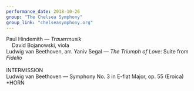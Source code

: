 ```yaml
---
performance_date: 2018-10-26
group: "The Chelsea Symphony"
group_link: "chelseasymphony.org"
---
```

Paul Hindemith — _Trauermusik_<br/>
&nbsp;&nbsp;&nbsp;&nbsp;David Bojanowski, viola<br/>
Ludwig van Beethoven, arr. Yaniv Segal — _The Triumph of Love_: Suite from _Fidelio_<br/>
<br/>
INTERMISSION
<br/>
Ludwig van Beethoven — Symphony No. 3 in E-flat Major, op. 55 (Eroica)<br/>
*HORN
